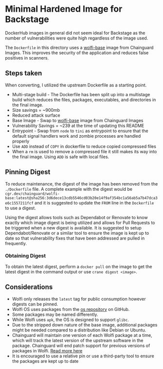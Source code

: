 # Minimal Hardened Image for Backstage

DockerHub images in general did not seem ideal for Backstage as the number of vulnerabilities were quite high regardless of the image used.

The `Dockerfile` in this directory uses a [wolfi-base](https://github.com/wolfi-dev) image from Chainguard Images. This improves the security of the application and reduces false positives in scanners.

## Steps taken

When converting, I utilized the upstream Dockerfile as a starting point.

- Multi-stage build - The Dockerfile has been split up into a multistage build which reduces the files, packages, executables, and directories in the final image.
 - Size savings = ~900mb
 - Reduced attack surface
- Base Image - Swap to [wolfi-base](https://github.com/wolfi-dev) image from Chainguard Images
 - Vulnerability Savings = ~239 at the time of updating this README
- Entrypoint - Swap from `node` to `tini` as entrypoint to ensure that the default signal handlers work and zombie processes are handled properly
- Use `ADD` instead of `COPY` in dockerfile to reduce copied compressed files
 - When a `rm` is used to remove a compressed file it still makes its way into the final image. Using `ADD` is safe with local files.

## Pinning Digest

To reduce maintenance, the digest of the image has been removed from the `./Dockerfile` file. A complete example with the digest would be `cgr.dev/chainguard/wolfi-base:latest@sha256:3d6dece13cdb5546cd03b20e14f9af354bc1a56ab5a7b47dca3e6c1557211fcf` and it is suggested to update the `FROM` line in the `Dockerfile` to use a digest.

Using the digest allows tools such as Dependabot or Renovate to know exactly which image digest is being utilized and allows for Pull Requests to be triggered when a new digest is available. It is suggested to setup Dependabot/Renovate or a similar tool to ensure the image is kept up to date so that vulnerability fixes that have been addressed are pulled in frequently.

### Obtaining Digest

To obtain the latest digest, perform a `docker pull` on the image to get the latest digest in the command output or use `crane digest <image>`.

## Considerations

- Wolfi only releases the `latest` tag for public consumption however digests can be pinned.
- Wolfi OS uses packages from the [os repository](https://github.com/wolfi-dev/os) on GitHub.
 - Some packages may be named differently.
- While Wolfi uses `apk`, the OS is designed to support `glibc`.
- Due to the stripped down nature of the base image, additional packages might be needed compared to a distribution like Debian or Ubuntu.
- Chainguard will maintain one version of each Wolfi package at a time, which will track the latest version of the upstream software in the package. Chainguard will end patch support for previous versions of packages in Wolfi. [Read more here](https://edu.chainguard.dev/chainguard/chainguard-images/faq/#what-packages-are-available-in-chainguard-images)
 - It is encouraged to use a relative pin or use a third-party tool to ensure the packages are kept up to date
